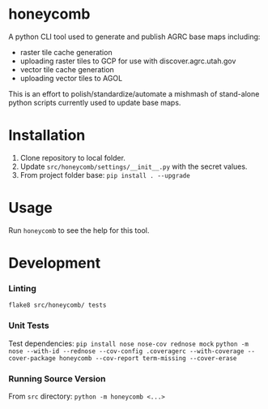 # honeycomb
A python CLI tool used to generate and publish AGRC base maps including:
- raster tile cache generation
- uploading raster tiles to GCP for use with discover.agrc.utah.gov
- vector tile cache generation
- uploading vector tiles to AGOL

This is an effort to polish/standardize/automate a mishmash of stand-alone python scripts currently used to update base maps.

# Installation
1. Clone repository to local folder.
1. Update `src/honeycomb/settings/__init__.py` with the secret values.
1. From project folder base:
`pip install . --upgrade`

# Usage
Run `honeycomb` to see the help for this tool.

# Development
### Linting
`flake8 src/honeycomb/ tests`

### Unit Tests
Test dependencies: `pip install nose nose-cov rednose mock`
`python -m nose --with-id --rednose --cov-config .coveragerc --with-coverage --cover-package honeycomb --cov-report term-missing --cover-erase`

### Running Source Version
From `src` directory: `python -m honeycomb <...>`
